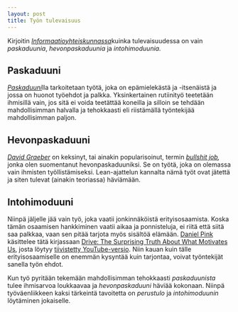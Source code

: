 ```yaml
---
layout: post
title: Työn tulevaisuus
---
```


Kirjoitin [*Informaatioyhteiskunnassa*](/informaatioyhteiskunta/)kuinka tulevaisuudessa on vain *paskaduunia*, *hevonpaskaduunia* ja *intohimoduunia.*

## Paskaduuni

[*Paskaduuni*](https://fi.wikipedia.org/wiki/Paskaduuni)lla tarkoitetaan työtä, joka on epämielekästä ja -itsenäistä ja jossa on huonot työehdot ja palkka. Yksinkertainen rutiinityö teetetään ihmisillä vain, jos sitä ei voida teetättää koneilla ja silloin se tehdään mahdollisimman halvalla ja tehokkaasti eli riistämällä työntekijää mahdollisimman paljon.

## Hevonpaskaduuni

[*David Graeber*](https://en.wikipedia.org/wiki/David_Graeber) on keksinyt, tai ainakin popularisoinut, termin [*bullshit job*](https://en.wikipedia.org/wiki/Bullshit_Jobs)*,* jonka olen suomentanut hevonpaskaduuniksi. Se on työtä, joka on olemassa vain ihmisten työllistämiseksi. Lean-ajattelun kannalta nämä työt ovat jätettä ja siten tulevat (ainakin teoriassa) häviämään.

## Intohimoduuni

Niinpä jäljelle jää vain työ, joka vaatii jonkinnäköistä erityisosaamista. Koska tämän osaamisen hankkiminen vaatii aikaa ja ponnisteluja, ei riitä että siitä saa palkkaa, vaan sen pitää tarjota myös sisältöä elämään. [Daniel Pink](https://en.wikipedia.org/wiki/Daniel_H._Pink) käsittelee tätä kirjassaan [Drive: The Surprising Truth About What Motivates Us](https://en.wikipedia.org/wiki/Drive:_The_Surprising_Truth_About_What_Motivates_Us), josta löytyy [tiivistetty YouTube-versio](https://youtu.be/u6XAPnuFjJc). Niin kauan kuin tälle erityisosaamiselle on enemmän kysyntää kuin tarjontaa, voivat työntekijät sanella työn ehdot.

Kun työ pyritään tekemään mahdollisimman tehokkaasti *paskaduunista* tulee ihmisarvoa loukkaavaa ja *hevonpaskaduuni* häviää kokonaan. Niinpä työväenliikkeen kaksi tärkeintä tavoitetta on *perustulo* ja *intohimoduunin* löytäminen jokaiselle.
